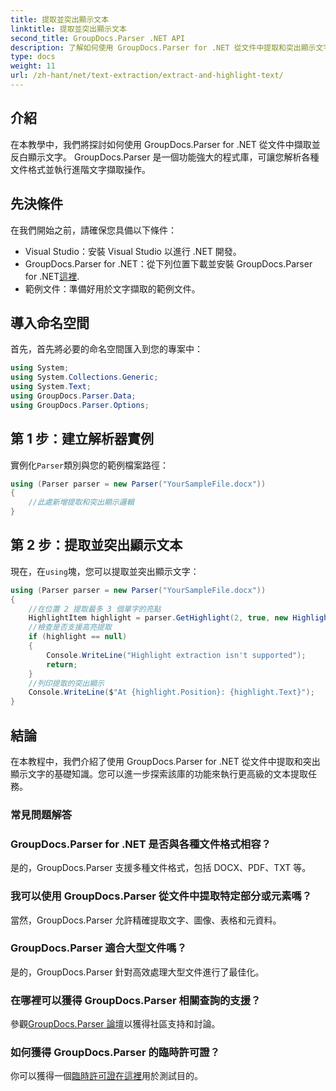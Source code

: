 ```yaml
---
title: 提取並突出顯示文本
linktitle: 提取並突出顯示文本
second_title: GroupDocs.Parser .NET API
description: 了解如何使用 GroupDocs.Parser for .NET 從文件中提取和突出顯示文字。在 .NET 專案中高效提取文字的簡單步驟。
type: docs
weight: 11
url: /zh-hant/net/text-extraction/extract-and-highlight-text/
---
```

## 介紹
在本教學中，我們將探討如何使用 GroupDocs.Parser for .NET 從文件中擷取並反白顯示文字。 GroupDocs.Parser 是一個功能強大的程式庫，可讓您解析各種文件格式並執行進階文字擷取操作。
## 先決條件
在我們開始之前，請確保您具備以下條件：
- Visual Studio：安裝 Visual Studio 以進行 .NET 開發。
-  GroupDocs.Parser for .NET：從下列位置下載並安裝 GroupDocs.Parser for .NET[這裡](https://releases.groupdocs.com/parser/net/).
- 範例文件：準備好用於文字擷取的範例文件。

## 導入命名空間
首先，首先將必要的命名空間匯入到您的專案中：
```csharp
using System;
using System.Collections.Generic;
using System.Text;
using GroupDocs.Parser.Data;
using GroupDocs.Parser.Options;
```
## 第 1 步：建立解析器實例
實例化`Parser`類別與您的範例檔案路徑：
```csharp
using (Parser parser = new Parser("YourSampleFile.docx"))
{
    //此處新增提取和突出顯示邏輯
}
```
## 第 2 步：提取並突出顯示文本
現在，在`using`塊，您可以提取並突出顯示文字：
```csharp
using (Parser parser = new Parser("YourSampleFile.docx"))
{
    //在位置 2 提取最多 3 個單字的亮點
    HighlightItem highlight = parser.GetHighlight(2, true, new HighlightOptions(3));
    //檢查是否支援高亮提取
    if (highlight == null)
    {
        Console.WriteLine("Highlight extraction isn't supported");
        return;
    }
    //列印提取的突出顯示
    Console.WriteLine($"At {highlight.Position}: {highlight.Text}");
}
```

## 結論
在本教程中，我們介紹了使用 GroupDocs.Parser for .NET 從文件中提取和突出顯示文字的基礎知識。您可以進一步探索該庫的功能來執行更高級的文本提取任務。

### 常見問題解答
### GroupDocs.Parser for .NET 是否與各種文件格式相容？
是的，GroupDocs.Parser 支援多種文件格式，包括 DOCX、PDF、TXT 等。
### 我可以使用 GroupDocs.Parser 從文件中提取特定部分或元素嗎？
當然，GroupDocs.Parser 允許精確提取文字、圖像、表格和元資料。
### GroupDocs.Parser 適合大型文件嗎？
是的，GroupDocs.Parser 針對高效處理大型文件進行了最佳化。
### 在哪裡可以獲得 GroupDocs.Parser 相關查詢的支援？
參觀[GroupDocs.Parser 論壇](https://forum.groupdocs.com/c/parser/17)以獲得社區支持和討論。
### 如何獲得 GroupDocs.Parser 的臨時許可證？
你可以獲得一個[臨時許可證在這裡](https://purchase.groupdocs.com/temporary-license/)用於測試目的。